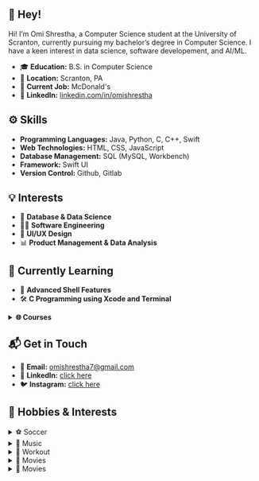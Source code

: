 ## 👋 Hey!

Hi! I’m Omi Shrestha, a Computer Science student at the University of Scranton, currently pursuing my bachelor’s degree in Computer Science. I have a keen interest in data science, software developement, and AI/ML.

- 🎓 **Education:** B.S. in Computer Science
- 📍 **Location:** Scranton, PA
- 💼 **Current Job:** McDonald's
- 🔗 **LinkedIn:** [linkedin.com/in/omishrestha](https://www.linkedin.com/in/omishrestha)

## ⚙️ Skills
- **Programming Languages:** Java, Python, C, C++, Swift
- **Web Technologies:** HTML, CSS, JavaScript
- **Database Management:** SQL (MySQL, Workbench)
- **Framework:** Swift UI
- **Version Control:** Github, Gitlab
  
## 💡 Interests
- 🧠 **Database & Data Science**
- 👨‍💻 **Software Engineering**
- 🎨 **UI/UX Design**
- 📊 **Product Management & Data Analysis**

## 🌱 Currently Learning
- 📖 **Advanced Shell Features**
- 🛠️ **C Programming using Xcode and Terminal**
<details>
  <summary><strong> 🌐 Courses </strong></summary>
  <ul>
    <li> CMPS 340 - Introduction to Database </li>
    <li> CMPS 350 - Computer Architecture </li>
    <li> CMPS 352 - Operating Systems </li>
  </ul>
</details>

## 📬 Get in Touch
- 📧 **Email:** [omishrestha7@gmail.com](mailto:omishrestha7@gmail.com)
- 💼 **LinkedIn:** [click here](https://www.linkedin.com/in/omishrestha)
- 🐦 **Instagram:** [click here](https://instagram.com/omishrestha)

## 🚀 Hobbies & Interests
<details>
  <summary>⚽️ Soccer</summary>
  <ul>
    <li>Real Madrid</li>
  </ul>
</details>

<details>
  <summary> 🎵 Music </summary>
  <ul>
    <li> Guitar </li>
    <li> Hip-hop & RnB </li>
  </ul>
</details>

<details>
  <summary>💪 Workout</summary>
  <ul>
    <li>Don't skip leg day</li>
  </ul>
</details>

<details>
  <summary>🎥 Movies </summary>
  <ul>
    <li> The Dark Knight </li>
    <li> Lord of the Rings Trilogy </li>
    <li> Shutter Island </li>
    <li> The Prestige </li>
  </ul>
</details>

<details>
  <summary>🎥 Movies </summary>
  <ul>
    <li> How I Met Your Mother </li>
    <li> Brooklyn Nine-Nine </li>
  </ul>
</details>

